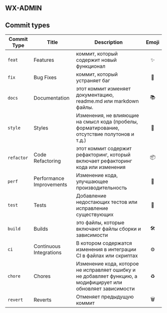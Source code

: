 ## WX-ADMIN

## Commit types

| Commit Type | Title                    | Description                                                                                                   | Emoji |
| ----------- | ------------------------ | ------------------------------------------------------------------------------------------------------------- | :---: |
| `feat`      | Features                 | коммит, который содержит новый функционал                                                                     |  ✨   |
| `fix`       | Bug Fixes                | коммит, который устраняет баг                                                                                 |  🐛   |
| `docs`      | Documentation            | этот коммит изменяет документацию, readme.md или markdown файлы.                                              |  📚   |
| `style`     | Styles                   | Изменения, не влияющие на смысл кода (пробелы, форматирование, отсутствие полутонов и т.д.)                   |  💎   |
| `refactor`  | Code Refactoring         | этот коммит содержит рефакторинг, который включает рефакторинг кода или изменения                             |  📦   |
| `perf`      | Performance Improvements | Изменение кода, улучшающее производительность                                                                 |  🚀   |
| `test`      | Tests                    | Добавление недостающих тестов или исправление существующих                                                    |  🚨   |
| `build`     | Builds                   | это файлы, которые включают файлы сборки и зависимости                                                        |  🛠   |
| `ci`        | Continuous Integrations  | В котором содержатся изменения в интеграции CI в файлах или скриптах                                          |  ⚙️   |
| `chore`     | Chores                   | Изменение кода, которое не исправляет ошибку и не добавляет функцию, а модифицирует или обновляет зависимости |  ♻️   |
| `revert`    | Reverts                  | Отменяет предыдущую коммит                                                                                    |  🗑   |
